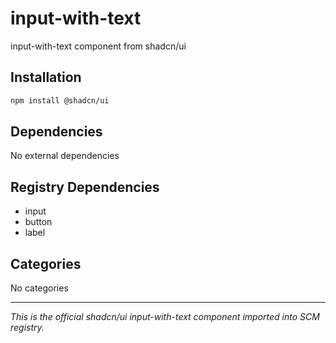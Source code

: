 # input-with-text

input-with-text component from shadcn/ui

## Installation

```bash
npm install @shadcn/ui
```

## Dependencies

No external dependencies

## Registry Dependencies

- input
- button
- label

## Categories

No categories

---

*This is the official shadcn/ui input-with-text component imported into SCM registry.*
